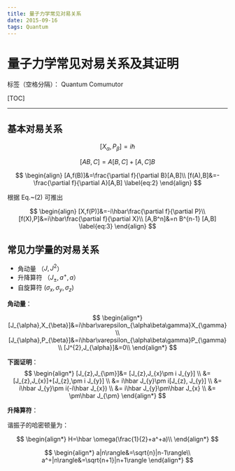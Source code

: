 ```yaml
---
title: 量子力学常见对易关系
date: 2015-09-16
tags: Quantum
---
```


# 量子力学常见对易关系及其证明

标签（空格分隔）：  Quantum Comumutor 

[TOC]

---
## 基本对易关系

$$
\begin{equation}
[X_{\alpha},P_{\beta}]=i\hbar
\label{eq:1}
\end{equation}
$$

$$
\begin{equation}
[AB,C]=A[B,C]+[A,C]B
\end{equation}
$$

$$
\begin{align}
[A,f(B)]&=\frac{\partial f}{\partial B}[A,B]\\
[f(A),B]&=-\frac{\partial f}{\partial A}[A,B]
\label{eq:2}
\end{align}
$$

根据 Eq.~(2) 可推出

$$
\begin{align}
[X,f(P)]&=-i\hbar\frac{\partial f}{\partial P}\\
[f(X),P]&=i\hbar\frac{\partial f}{\partial X}\\
[A,B^n]&=n B^{n-1} [A,B]
\label{eq:3}
\end{align}
$$

## 常见力学量的对易关系
- 角动量   （$J,J^2$）
- 升降算符 （$J_{\pm},a^+,a$）
- 自旋算符  ($\sigma_x,\sigma_y,\sigma_z$)

**角动量**：

$$
\begin{align*}
[J_{\alpha},X_{\beta}]&=i\hbar\varepsilon_{\alpha\beta\gamma}X_{\gamma}\\
[J_{\alpha},P_{\beta}]&=i\hbar\varepsilon_{\alpha\beta\gamma}P_{\gamma}\\
[J^{2},J_{\alpha}]&=0\\
\end{align*}
$$

**下面证明**：
$$
\begin{align*}
[J_{z},J_{\pm}]&= [J_{z},J_{x}\pm i J_{y}] \\
               &= [J_{z},J_{x}]+[J_{z},\pm i J_{y}] \\
               &= i\hbar J_{y}\pm i[J_{z}, J_{y}] \\
               &= i\hbar J_{y}\pm i(-i\hbar J_{x}) \\
               &= i\hbar J_{y}\pm\hbar J_{x} \\
               &= \pm\hbar J_{\pm}
\end{align*}
$$

**升降算符**：

谐振子的哈密顿量为：

$$
\begin{align*}
H=\hbar \omega(\frac{1}{2}+a^+a)\\
\end{align*}
$$

$$
\begin{align*}
a|n\rangle&=\sqrt{n}|n-1\rangle\\
a^+|n\rangle&=\sqrt{n+1}|n+1\rangle
\end{align*}
$$
